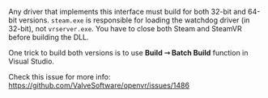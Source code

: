 Any driver that implements this interface must build for both 32-bit and 64-bit versions.
`steam.exe` is responsible for loading the watchdog driver (in 32-bit), not `vrserver.exe`. You have to close both Steam and SteamVR before building the DLL.

One trick to build both versions is to use **Build ⇾ Batch Build** function in Visual Studio.

Check this issue for more info: https://github.com/ValveSoftware/openvr/issues/1486